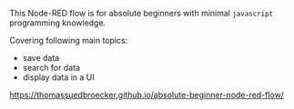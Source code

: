 This Node-RED flow is for absolute beginners with minimal `javascript` programming knowledge. 

Covering following main topics:

* save data
* search for data
* display data in a UI

<https://thomassuedbroecker.github.io/absolute-beginner-node-red-flow/>


